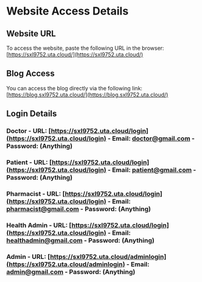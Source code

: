 
# Website Access Details  
## Website URL  
To access the website, paste the following URL in the browser:  
[https://sxl9752.uta.cloud/](https://sxl9752.uta.cloud/)  
## Blog Access  
You can access the blog directly via the following link:  
[https://blog.sxl9752.uta.cloud/](https://blog.sxl9752.uta.cloud/)  
## Login Details  
### Doctor  - **URL:** [https://sxl9752.uta.cloud/login](https://sxl9752.uta.cloud/login)  - **Email:** doctor@gmail.com  - **Password:** (Anything)  
### Patient  - **URL:** [https://sxl9752.uta.cloud/login](https://sxl9752.uta.cloud/login)  - **Email:** patient@gmail.com  - **Password:** (Anything)  
### Pharmacist  - **URL:** [https://sxl9752.uta.cloud/login](https://sxl9752.uta.cloud/login)  - **Email:** pharmacist@gmail.com  - **Password:** (Anything)  
  
  
### Health Admin  - **URL:** [https://sxl9752.uta.cloud/login](https://sxl9752.uta.cloud/login)  - **Email:** healthadmin@gmail.com  - **Password:** (Anything)  
  
  
### Admin  - **URL:** [https://sxl9752.uta.cloud/adminlogin](https://sxl9752.uta.cloud/adminlogin)  - **Email:** admin@gmail.com  - **Password:** (Anything)  
  
  
  
  

  
